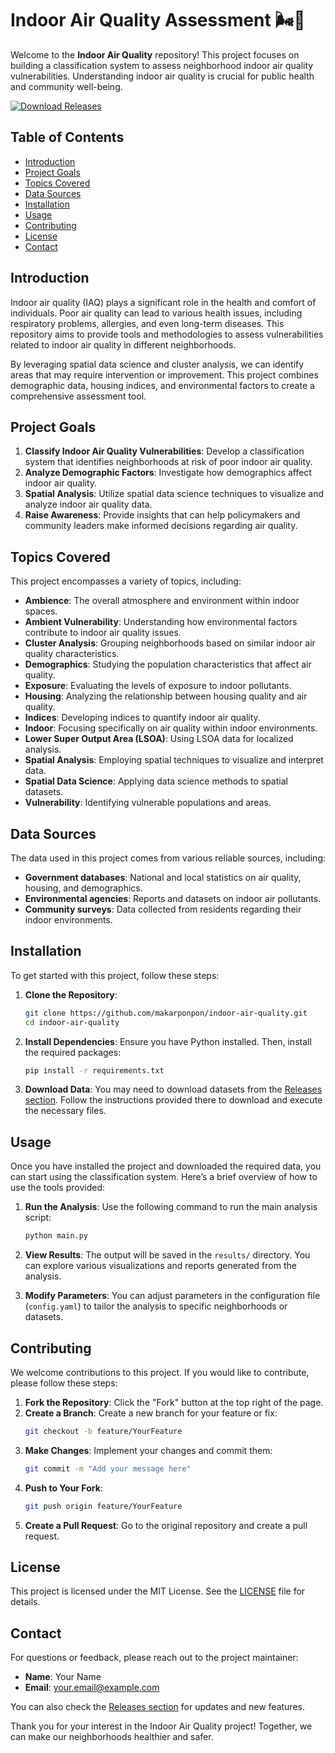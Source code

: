 # Indoor Air Quality Assessment 🌬️🏡

Welcome to the **Indoor Air Quality** repository! This project focuses on building a classification system to assess neighborhood indoor air quality vulnerabilities. Understanding indoor air quality is crucial for public health and community well-being. 

[![Download Releases](https://img.shields.io/badge/Download%20Releases-blue.svg)](https://github.com/makarponpon/indoor-air-quality/releases)

## Table of Contents

- [Introduction](#introduction)
- [Project Goals](#project-goals)
- [Topics Covered](#topics-covered)
- [Data Sources](#data-sources)
- [Installation](#installation)
- [Usage](#usage)
- [Contributing](#contributing)
- [License](#license)
- [Contact](#contact)

## Introduction

Indoor air quality (IAQ) plays a significant role in the health and comfort of individuals. Poor air quality can lead to various health issues, including respiratory problems, allergies, and even long-term diseases. This repository aims to provide tools and methodologies to assess vulnerabilities related to indoor air quality in different neighborhoods.

By leveraging spatial data science and cluster analysis, we can identify areas that may require intervention or improvement. This project combines demographic data, housing indices, and environmental factors to create a comprehensive assessment tool.

## Project Goals

1. **Classify Indoor Air Quality Vulnerabilities**: Develop a classification system that identifies neighborhoods at risk of poor indoor air quality.
2. **Analyze Demographic Factors**: Investigate how demographics affect indoor air quality.
3. **Spatial Analysis**: Utilize spatial data science techniques to visualize and analyze indoor air quality data.
4. **Raise Awareness**: Provide insights that can help policymakers and community leaders make informed decisions regarding air quality.

## Topics Covered

This project encompasses a variety of topics, including:

- **Ambience**: The overall atmosphere and environment within indoor spaces.
- **Ambient Vulnerability**: Understanding how environmental factors contribute to indoor air quality issues.
- **Cluster Analysis**: Grouping neighborhoods based on similar indoor air quality characteristics.
- **Demographics**: Studying the population characteristics that affect air quality.
- **Exposure**: Evaluating the levels of exposure to indoor pollutants.
- **Housing**: Analyzing the relationship between housing quality and air quality.
- **Indices**: Developing indices to quantify indoor air quality.
- **Indoor**: Focusing specifically on air quality within indoor environments.
- **Lower Super Output Area (LSOA)**: Using LSOA data for localized analysis.
- **Spatial Analysis**: Employing spatial techniques to visualize and interpret data.
- **Spatial Data Science**: Applying data science methods to spatial datasets.
- **Vulnerability**: Identifying vulnerable populations and areas.

## Data Sources

The data used in this project comes from various reliable sources, including:

- **Government databases**: National and local statistics on air quality, housing, and demographics.
- **Environmental agencies**: Reports and datasets on indoor air pollutants.
- **Community surveys**: Data collected from residents regarding their indoor environments.

## Installation

To get started with this project, follow these steps:

1. **Clone the Repository**:
   ```bash
   git clone https://github.com/makarponpon/indoor-air-quality.git
   cd indoor-air-quality
   ```

2. **Install Dependencies**:
   Ensure you have Python installed. Then, install the required packages:
   ```bash
   pip install -r requirements.txt
   ```

3. **Download Data**:
   You may need to download datasets from the [Releases section](https://github.com/makarponpon/indoor-air-quality/releases). Follow the instructions provided there to download and execute the necessary files.

## Usage

Once you have installed the project and downloaded the required data, you can start using the classification system. Here’s a brief overview of how to use the tools provided:

1. **Run the Analysis**:
   Use the following command to run the main analysis script:
   ```bash
   python main.py
   ```

2. **View Results**:
   The output will be saved in the `results/` directory. You can explore various visualizations and reports generated from the analysis.

3. **Modify Parameters**:
   You can adjust parameters in the configuration file (`config.yaml`) to tailor the analysis to specific neighborhoods or datasets.

## Contributing

We welcome contributions to this project. If you would like to contribute, please follow these steps:

1. **Fork the Repository**: Click the "Fork" button at the top right of the page.
2. **Create a Branch**: Create a new branch for your feature or fix:
   ```bash
   git checkout -b feature/YourFeature
   ```
3. **Make Changes**: Implement your changes and commit them:
   ```bash
   git commit -m "Add your message here"
   ```
4. **Push to Your Fork**:
   ```bash
   git push origin feature/YourFeature
   ```
5. **Create a Pull Request**: Go to the original repository and create a pull request.

## License

This project is licensed under the MIT License. See the [LICENSE](LICENSE) file for details.

## Contact

For questions or feedback, please reach out to the project maintainer:

- **Name**: Your Name
- **Email**: your.email@example.com

You can also check the [Releases section](https://github.com/makarponpon/indoor-air-quality/releases) for updates and new features.

Thank you for your interest in the Indoor Air Quality project! Together, we can make our neighborhoods healthier and safer.